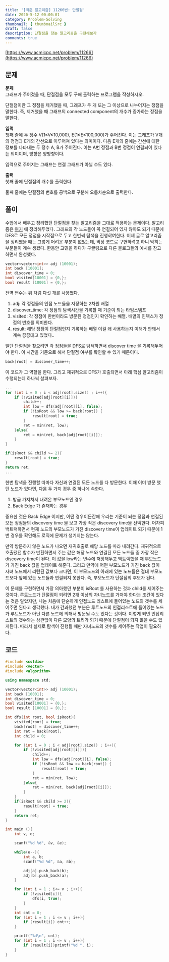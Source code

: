 ```yaml
---
title: '[백준 알고리즘] 11266번: 단절점'
date: 2020-5-12 00:00:01
category: Problem-Solving
thumbnail: { thumbnailSrc }
draft: false
description: 단절점을 찾는 알고리즘을 구현해보자
comments: true
---
```


[https://www.acmicpc.net/problem/11266](https://www.acmicpc.net/problem/11266)

## 문제

**문제**<br>
그래프가 주어졌을 때, 단절점을 모두 구해 출력하는 프로그램을 작성하시오.

단절점이란 그 정점을 제거했을 때, 그래프가 두 개 또는 그 이상으로 나누어지는 정점을 말한다. 즉, 제거했을 때 그래프의 connected component의 개수가 증가하는 정점을 말한다.

**입력**<br>
첫째 줄에 두 정수 V(1≤V≤10,000), E(1≤E≤100,000)가 주어진다. 이는 그래프가 V개의 정점과 E개의 간선으로 이루어져 있다는 의미이다. 다음 E개의 줄에는 간선에 대한 정보를 나타내는 두 정수 A, B가 주어진다. 이는 A번 정점과 B번 정점이 연결되어 있다는 의미이며, 방향은 양방향이다.

입력으로 주어지는 그래프는 연결 그래프가 아닐 수도 있다.

**출력**<br>
첫째 줄에 단절점의 개수를 출력한다.

둘째 줄에는 단절점의 번호를 공백으로 구분해 오름차순으로 출력한다.

## 풀이

수업에서 배우고 정리했던 단절점을 찾는 알고리즘을 그대로 적용하는 문제이다.
알고리즘은 [여기](https://jeonyeohun.github.io/articles/2020-05/AP) 에 정리해두었다. 그래프의 각 노드들이 꼭 연결되어 있지 않아도 되기 때문에 DFS로 모든 정점을 시작점으로 두고 한번씩 탐색을 진행햐여한다. 어제 글로 알고리즘을 정리했을 때는 그렇게 어려운 부분이 없었는데, 막상 코드로 구현하려고 하니 막히는 부분들이 계속 생겼다. 한동안 고민을 하다가 구글링으로 다른 블로그들의 예시를 참고하면서 완성했다.

```cpp
vector<vector<int>> adj (10001);
int back [10001];
int discover_time = 0;
bool visited[10001] = {0,};
bool result [10001] = {0,};
```

전역 변수는 위 처럼 다섯 개를 사용했다.

1. adj: 각 정점들의 인접 노드들을 저장하는 2차원 배열
2. discover_time: 각 정점의 탐색시간을 기록할 때 기준이 되는 타임스탬프
3. visited: 각 정점이 한번이라도 방문된 정점인지 확인하는 배열. 배열의 인덱스가 정점의 번호를 의미한다.
4. result: 해당 정점이 단절점인지 기록하는 배열 이걸 왜 사용하는지 이해가 안돼서 계속 끙끙대고 있었다..

일단 단절점을 찾으려면 각 정점들을 DFS로 탐색하면서 discover time 을 기록해두어야 한다. 이 시간을 기준으로 해서 단절점 여부를 확인할 수 있기 때문이다.

```cpp
back[root] = discover_time++;
```

이 코드가 그 역할을 한다. 그리고 재귀적으로 DFS가 호출되면서 아래 핵심 알고리즘이 수행되는데 하나씩 살펴보자.

```cpp
...
for (int i = 0 ; i < adj[root].size() ; i++){
    if (!visited[adj[root][i]]){
        child++;
        int low = dfs(adj[root][i], false);
        if (!isRoot && low >= back[root]) {
            result[root] = true;
        }
        ret = min(ret, low);
    }else{
        ret = min(ret, back[adj[root][i]]);
    }
}

if(isRoot && child >= 2){
    result[root] = true;
}
return ret;
...
```

한번 탐색을 진행할 따마다 자신과 연결된 모든 노드를 다 방문한다. 이때 이미 방문 했던 노드가 있다면, 다음 두 가지 경우 중 하나에 속한다.

1. 방금 가지쳐서 내려온 부모노드인 경우
2. Back Edge 가 존재하는 경우

중요한 것은 Back Edge 이지만, 어떤 경우이든간에 우리는 기준이 되는 정점과 연결된 모든 정점들의 discovery time 을 보고 가장 작은 discovery time을 선택한다. 어차피 백트랙하면서 현재 노드의 부모노드가 가진 discovery time이 업데이트 되기 때문에 1번 경우를 확인해도 로직에 문제가 생기지는 않는다.

만약 방문하지 않은 노드가 나오면 재귀호출로 해당 노드를 따라 내려간다. 재귀적으로 호출됐던 함수가 반환하면서 주는 값은 해당 노드와 연결된 모든 노드들 중 가장 작은 discovery time이 된다. 이 값을 low라는 변수에 저장해두고 백트랙했을 때 부모노드가 가진 back 값을 업데이트 해준다. 그리고 만약에 어떤 부모노드가 가진 back 값이 자녀 노드에서 리턴된 값보다 크다면, 이 부모노드의 아래에 있는 노드들은 절대 부모노드보다 앞에 있는 노드들과 연결되지 못한다. 즉, 부모노드가 단절점의 후보가 된다.

이 문제를 구현하면서 가장 의아했던 부분이 isRoot 를 사용하는 것과 child를 세어주는 것이다. 루트노드가 단절점이 되려면 2개 이상의 자녀노드를 가져야 한다는 조건이 있다는 것은 알았지만, 나는 처음에 단순하게 인접노드 리스트에 들어있는 노드의 갯수를 세어주면 된다고 생각했다. 내가 간과했던 부분은 루트노드의 인접리스트에 들어있는 노드가 루트노드가 아닌 다른 노드에 의해서 방문될 수도 있다는 것이다. 이렇게 되면 인접리스트의 갯수와는 상관없이 다른 모양의 트리가 되기 때문에 단절점이 되지 않을 수도 있게된다. 따라서 실제로 탐색이 진행될 때만 자녀노드의 갯수를 세어주는 작업이 필요하다.

## 코드

```cpp
#include <cstdio>
#include <vector>
#include <algorithm>

using namespace std;

vector<vector<int>> adj (10001);
int back [10001];
int discover_time = 0;
bool visited[10001] = {0,};
bool result [10001] = {0,};

int dfs(int root, bool isRoot){
    visited[root] = true;
    back[root] = discover_time++;
    int ret = back[root];
    int child = 0;

    for (int i = 0 ; i < adj[root].size() ; i++){
        if (!visited[adj[root][i]]){
            child++;
            int low = dfs(adj[root][i], false);
            if (!isRoot && low >= back[root]) {
                result[root] = true;
            }
            ret = min(ret, low);
        }else{
            ret = min(ret, back[adj[root][i]]);
        }
    }
    if(isRoot && child >= 2){
        result[root] = true;
    }
    return ret;
}

int main (){
    int v, e;

    scanf("%d %d", &v, &e);

    while(e--){
        int a, b;
        scanf("%d %d", &a, &b);

        adj[a].push_back(b);
        adj[b].push_back(a);
    }

    for (int i = 1 ; i<= v ; i++){
        if (!visited[i]){
            dfs(i, true);
        }
    }
    int cnt = 0;
    for (int i = 1 ; i <= v ; i++){
        if (result[i]) cnt++;
    }

    printf("%d\n", cnt);
    for (int i = 1 ; i <= v ; i++){
        if (result[i])printf("%d ", i);
    }
}
```
